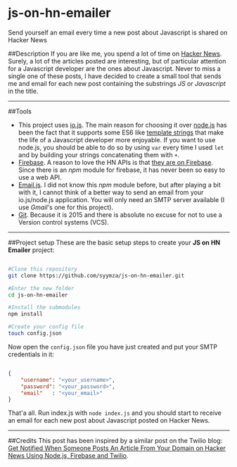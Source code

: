 # js-on-hn-emailer
Send yourself an email every time a new post about Javascript is shared on Hacker News

##Description
If you are like me, you spend a lot of time on [Hacker News](http://news.ycombinator.com). Surely, a lot of the articles posted are interesting, but of particular attention for a Javascript developer are the ones about Javascript.
Never to miss a single one of these posts, I have decided to create a small tool that sends me and email for each new post containing the substrings *JS* or *Javascript* in the title.

________

##Tools

 - This project uses [io.js](https://iojs.org). The main reason for choosing it over [node.js](https://nodejs.org/) has been the fact that it supports some ES6 like [template strings](https://developer.mozilla.org/en-US/docs/Web/JavaScript/Reference/template_strings) that make the life of a Javascript developer more enjoyable. If you want to use node.js, you should be able to do so by using `var` every time I used `let` and by building your strings concatenating them with `+`.
 - [Firebase](https://www.firebase.com/). A reason to love the HN APIs is that [they are on Firebase](https://github.com/HackerNews/API). Since there is an *npm* module for firebase, it has never been so easy to use a web API.
 - [Email.js](http://emailjs.org/). I did not know this *npm* module before, but after playing a bit with it, I cannot think of a better way to send an email from your io.js/node.js application. You will only need an SMTP server available (I use *Gmail*'s one for this project).
 - [Git](http://git-scm.com/). Because it is 2015 and there is absolute no excuse for not to use a Version control systems (VCS).

________ 
 
##Project setup
These are the basic setup steps to create your **JS on HN Emailer** project:

```bash

#Clone this repository
git clone https://github.com/syymza/js-on-hn-emailer.git

#Enter the new folder
cd js-on-hn-emailer

#Install the submodules
npm install

#Create your config file
touch config.json

```

Now open the `config.json` file you have just created and put your SMTP credentials in it:

```json

{
    "username": "<your_username>",
    "password": "<your_password>",
    "email"   : "<your_email>"
}

```

That'a all. Run index.js with `node index.js` and you should start to receive an email for each new post about Javascript posted on Hacker News.

________ 

##Credits
This post has been inspired by a similar post on the Twilio blog: [Get Notified When Someone Posts An Article From Your Domain on Hacker News Using Node.js, Firebase and Twilio](https://www.twilio.com/blog/2015/04/get-notified-when-someone-posts-an-article-from-your-domain-on-hacker-news-using-node-js-firebase-and-twilio.html).

